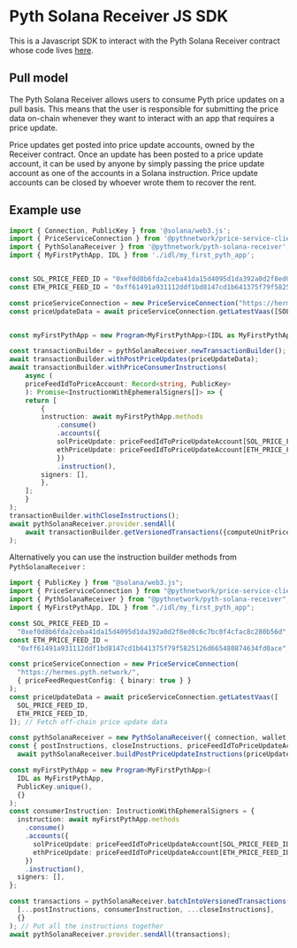 # Pyth Solana Receiver JS SDK

This is a Javascript SDK to interact with the Pyth Solana Receiver contract whose code lives [here](/target_chains/solana).

## Pull model

The Pyth Solana Receiver allows users to consume Pyth price updates on a pull basis. This means that the user is responsible for submitting the price data on-chain whenever they want to interact with an app that requires a price update.

Price updates get posted into price update accounts, owned by the Receiver contract. Once an update has been posted to a price update account, it can be used by anyone by simply passing the price update account as one of the accounts in a Solana instruction.
Price update accounts can be closed by whoever wrote them to recover the rent.

## Example use

```ts
import { Connection, PublicKey } from '@solana/web3.js';
import { PriceServiceConnection } from '@pythnetwork/price-service-client';
import { PythSolanaReceiver } from '@pythnetwork/pyth-solana-receiver';
import { MyFirstPythApp, IDL } from './idl/my_first_pyth_app';


const SOL_PRICE_FEED_ID = "0xef0d8b6fda2ceba41da15d4095d1da392a0d2f8ed0c6c7bc0f4cfac8c280b56d"
const ETH_PRICE_FEED_ID = "0xff61491a931112ddf1bd8147cd1b641375f79f5825126d665480874634fd0ace"

const priceServiceConnection = new PriceServiceConnection("https://hermes.pyth.network/", { priceFeedRequestConfig: { binary: true } });
const priceUpdateData = await priceServiceConnection.getLatestVaas([SOL_PRICE_FEED_ID, ETH_PRICE_FEED_ID]);  // Fetch off-chain price update data


const myFirstPythApp = new Program<MyFirstPythApp>(IDL as MyFirstPythApp, , PublicKey.unique(), {})

const transactionBuilder = pythSolanaReceiver.newTransactionBuilder();
await transactionBuilder.withPostPriceUpdates(priceUpdateData);
await transactionBuilder.withPriceConsumerInstructions(
    async (
    priceFeedIdToPriceAccount: Record<string, PublicKey>
    ): Promise<InstructionWithEphemeralSigners[]> => {
    return [
        {
        instruction: await myFirstPythApp.methods
            .consume()
            .accounts({
            solPriceUpdate: priceFeedIdToPriceUpdateAccount[SOL_PRICE_FEED_ID],
            ethPriceUpdate: priceFeedIdToPriceUpdateAccount[ETH_PRICE_FEED_ID],
            })
            .instruction(),
        signers: [],
        },
    ];
    }
);
transactionBuilder.withCloseInstructions();
await pythSolanaReceiver.provider.sendAll(
    await transactionBuilder.getVersionedTransactions({computeUnitPriceMicroLamports:1000000}),
);
```

Alternatively you can use the instruction builder methods from `PythSolanaReceiver` :

```ts
import { PublicKey } from "@solana/web3.js";
import { PriceServiceConnection } from "@pythnetwork/price-service-client";
import { PythSolanaReceiver } from "@pythnetwork/pyth-solana-receiver";
import { MyFirstPythApp, IDL } from "./idl/my_first_pyth_app";

const SOL_PRICE_FEED_ID =
  "0xef0d8b6fda2ceba41da15d4095d1da392a0d2f8ed0c6c7bc0f4cfac8c280b56d";
const ETH_PRICE_FEED_ID =
  "0xff61491a931112ddf1bd8147cd1b641375f79f5825126d665480874634fd0ace";

const priceServiceConnection = new PriceServiceConnection(
  "https://hermes.pyth.network/",
  { priceFeedRequestConfig: { binary: true } }
);
const priceUpdateData = await priceServiceConnection.getLatestVaas([
  SOL_PRICE_FEED_ID,
  ETH_PRICE_FEED_ID,
]); // Fetch off-chain price update data

const pythSolanaReceiver = new PythSolanaReceiver({ connection, wallet });
const { postInstructions, closeInstructions, priceFeedIdToPriceUpdateAccount } =
  await pythSolanaReceiver.buildPostPriceUpdateInstructions(priceUpdateData); // Get instructions to post the price update data and to close the accounts later

const myFirstPythApp = new Program<MyFirstPythApp>(
  IDL as MyFirstPythApp,
  PublicKey.unique(),
  {}
);
const consumerInstruction: InstructionWithEphemeralSigners = {
  instruction: await myFirstPythApp.methods
    .consume()
    .accounts({
      solPriceUpdate: priceFeedIdToPriceUpdateAccount[SOL_PRICE_FEED_ID],
      ethPriceUpdate: priceFeedIdToPriceUpdateAccount[ETH_PRICE_FEED_ID],
    })
    .instruction(),
  signers: [],
};

const transactions = pythSolanaReceiver.batchIntoVersionedTransactions(
  [...postInstructions, consumerInstruction, ...closeInstructions],
  {}
); // Put all the instructions together
await pythSolanaReceiver.provider.sendAll(transactions);
```
